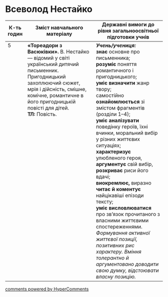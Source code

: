 <div id="hypercomments_widget" class="js-hypercomments-widget invisible"></div>

# Всеволод Нестайко

<table>
  <tr>
    <td width="10%" align="center"><b>К-ть годин</b></td>
    <td width="45%" align="center"><b>Зміст навчального матеріалу</b></td>
    <td width="45%" align="center"><b>Державні вимоги до рівня загальноосвітньої підготовки учнів</b></td>
  </tr>
<tbody>
  <tr>
<td width="10%" style="vertical-align:top !important;">5</td>
    <td width="45%" style="vertical-align:top !important;">
<b>«Тореадори з Васюківки».</b> В. Нестайко — відомий у світі український дитячий письменник. Пригодницький захоплюючий сюжет, мрія і дійсність, смішне, комічне, романтичне в його пригодницькій повісті для дітей.  <br>
<b>ТЛ:</b> Повість.
</td>
    <td width="45%" style="vertical-align:top !important;">
<i><b>Учень/учениця:</b></i><br>
<b>знає</b> основне про письменника;<br> 
<b>розуміє</b> поняття романтичного і пригодницького;<br> 
<b>уміє визначити</b> жанр твору;<br> 
самостійно <b>ознайомлюється</b> зі змістом фрагментів (розділи 1–4); <br> 
<b>уміє аналізувати</b> поведінку героїв, їхні вчинки, моральний вибір у різних життєвих ситуаціях;<br> 
<b>характеризує</b> улюбленого героя, <b>аргументує</b> свій вибір, <b>розкриває</b> риси його вдачі; <br>
<b>виокремлює,</b> виразно <b>читає й коментує</b> найцікавіші епізоди тексту;<br> 
<b>уміє висловлюватися</b> про зв’язок прочитаного з власними життєвими спостереженнями.<br> 
<i>Формування активної життєвої позиції, позитивних рис характеру. Вміння толерантно й аргументовано доводити свою думку, відстоювати власну позицію.</i> </td>
  </tr>
</tbody>
</table>

<div class="js-hypercomments-container">
<a href="http://hypercomments.com" class="hc-link" title="comments widget">comments powered by HyperComments</a>
</div>